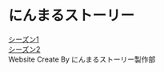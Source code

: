 # にんまるストーリー
[シーズン1](https://gx1285.github.io/Ninmaru-Story/Season%201/ep1~ep4)  
[シーズン2](https://gx1285.github.io/Ninmaru-Story/Season%202/ep5~ep16)  
Website Create By にんまるストーリー製作部